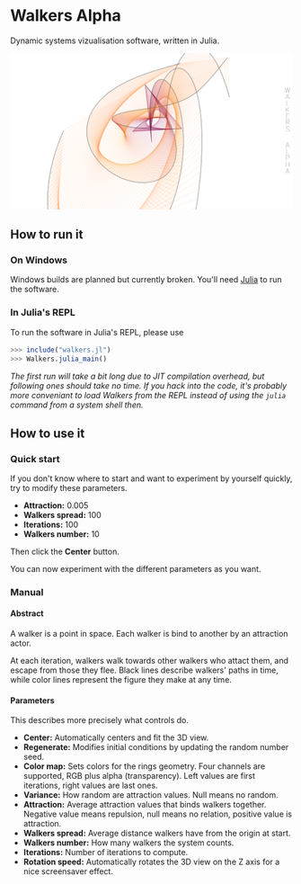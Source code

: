 # Walkers Alpha

Dynamic systems vizualisation software, written in Julia.

![cover](https://raw.githubusercontent.com/LeMinaw/Walkers/master/demo/arms.png)

## How to run it

### On Windows

Windows builds are planned but currently broken. You'll need [Julia](https://julialang.org/downloads/) to run the software.

<!-- Standalone Windows builds can be found in [GitHub releases](https://github.com/LeMinaw/walkers/releases).

The application takes a few moments to init, please be patient. -->

### In Julia's REPL

To run the software in Julia's REPL, please use
```julia
>>> include("walkers.jl")
>>> Walkers.julia_main()
```

*The first run will take a bit long due to JIT compilation overhead, but
following ones should take no time. If you hack into the code, it's probably
more conveniant to load Walkers from the REPL instead of using the `julia`
command from a system shell then.*

## How to use it

### Quick start

If you don't know where to start and want to experiment by yourself quickly,
try to modify these parameters.

* **Attraction:**     0.005
* **Walkers spread:** 100
* **Iterations:**     100
* **Walkers number:** 10

Then click the **Center** button.

You can now experiment with the different parameters as you want.

### Manual

#### Abstract

A walker is a point in space. Each walker is bind to another by an attraction
actor.

At each iteration, walkers walk towards other walkers who attact them, and
escape from those they flee. Black lines describe walkers' paths in time,
while color lines represent the figure they make at any time.

#### Parameters

This describes more precisely what controls do.

* **Center:**         Automatically centers and fit the 3D view.
* **Regenerate:**     Modifies initial conditions by updating the
    random number seed.
* **Color map:**      Sets colors for the rings geometry. Four channels are
    supported, RGB plus alpha (transparency). Left  values are first iterations,
    right values are last ones.
* **Variance:**       How random are attraction values. Null means no random.
* **Attraction:**     Average attraction values that binds walkers together.
    Negative value means repulsion, null means no relation, positive value is
    attraction.
* **Walkers spread:** Average distance walkers have from the origin at start.
* **Walkers number:** How many walkers the system counts.
* **Iterations:**     Number of iterations to compute.
* **Rotation speed:** Automatically rotates the 3D view on the Z axis for a
    nice screensaver effect.
